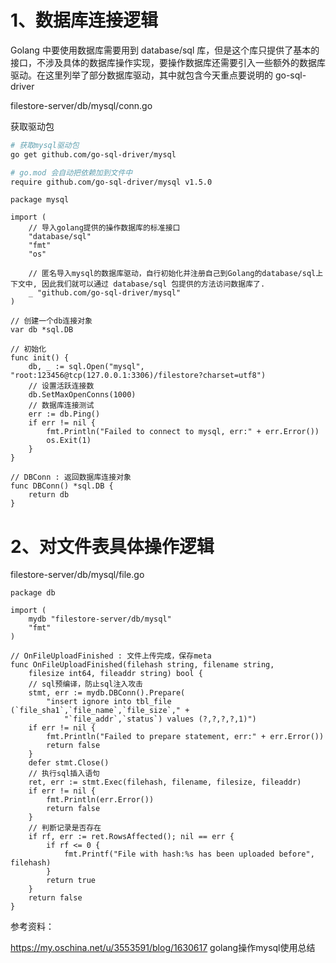 # 1、数据库连接逻辑

Golang 中要使用数据库需要用到 database/sql 库，但是这个库只提供了基本的接口，不涉及具体的数据库操作实现，要操作数据库还需要引入一些额外的数据库驱动。在这里列举了部分数据库驱动，其中就包含今天重点要说明的 go-sql-driver

filestore-server/db/mysql/conn.go

获取驱动包

```bash
# 获取mysql驱动包
go get github.com/go-sql-driver/mysql

# go.mod 会自动把依赖加到文件中
require github.com/go-sql-driver/mysql v1.5.0
```

```golang
package mysql

import (
	// 导入golang提供的操作数据库的标准接口
	"database/sql"
	"fmt"
	"os"

	// 匿名导入mysql的数据库驱动，自行初始化并注册自己到Golang的database/sql上下文中, 因此我们就可以通过 database/sql 包提供的方法访问数据库了.
	_ "github.com/go-sql-driver/mysql"
)

// 创建一个db连接对象
var db *sql.DB

// 初始化
func init() {
	db, _ := sql.Open("mysql", "root:123456@tcp(127.0.0.1:3306)/filestore?charset=utf8")
	// 设置活跃连接数
	db.SetMaxOpenConns(1000)
	// 数据库连接测试
	err := db.Ping()
	if err != nil {
		fmt.Println("Failed to connect to mysql, err:" + err.Error())
		os.Exit(1)
	}
}

// DBConn : 返回数据库连接对象
func DBConn() *sql.DB {
	return db
}
```

# 2、对文件表具体操作逻辑

filestore-server/db/mysql/file.go

```golang
package db

import (
	mydb "filestore-server/db/mysql"
	"fmt"
)

// OnFileUploadFinished : 文件上传完成，保存meta
func OnFileUploadFinished(filehash string, filename string,
	filesize int64, fileaddr string) bool {
	// sql预编译，防止sql注入攻击
	stmt, err := mydb.DBConn().Prepare(
		"insert ignore into tbl_file (`file_sha1`,`file_name`,`file_size`," +
			"`file_addr`,`status`) values (?,?,?,?,1)")
	if err != nil {
		fmt.Println("Failed to prepare statement, err:" + err.Error())
		return false
	}
	defer stmt.Close()
	// 执行sql插入语句
	ret, err := stmt.Exec(filehash, filename, filesize, fileaddr)
	if err != nil {
		fmt.Println(err.Error())
		return false
	}
	// 判断记录是否存在
	if rf, err := ret.RowsAffected(); nil == err {
		if rf <= 0 {
			fmt.Printf("File with hash:%s has been uploaded before", filehash)
		}
		return true
	}
	return false
}
```

参考资料：

https://my.oschina.net/u/3553591/blog/1630617  golang操作mysql使用总结